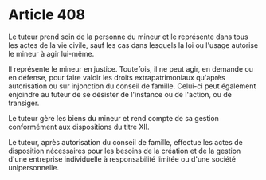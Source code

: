 # Article 408

<p>   Le tuteur prend soin de la personne du mineur et le représente dans tous les actes de la vie civile, sauf les cas dans lesquels la loi ou l'usage autorise le mineur à agir lui-même.</p><p>   Il représente le mineur en justice. Toutefois, il ne peut agir, en demande ou en défense, pour faire valoir les droits extrapatrimoniaux qu'après autorisation ou sur injonction du conseil de famille. Celui-ci peut également enjoindre au tuteur de se désister de l'instance ou de l'action, ou de transiger.</p><p>   Le tuteur gère les biens du mineur et rend compte de sa gestion conformément aux dispositions du titre XII.</p><p>Le tuteur, après autorisation du conseil de famille, effectue les actes de disposition nécessaires pour les besoins de la création et de la gestion d'une entreprise individuelle à responsabilité limitée ou d'une société unipersonnelle. </p>